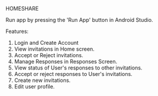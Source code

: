 HOMESHARE

Run app by pressing the 'Run App' button in Android Studio.

Features:
1. Login and Create Account
2. View invitations in Home screen.
3. Accept or Reject invitations.
4. Manage Responses in Responses Screen.
5. View status of User's responses to other invitations.
6. Accept or reject responses to User's invitations.
7. Create new invitations.
8. Edit user profile.
